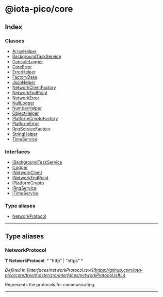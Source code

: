 
#  @iota-pico/core

## Index

### Classes

* [ArrayHelper](classes/arrayhelper.md)
* [BackgroundTaskService](classes/backgroundtaskservice.md)
* [ConsoleLogger](classes/consolelogger.md)
* [CoreError](classes/coreerror.md)
* [ErrorHelper](classes/errorhelper.md)
* [FactoryBase](classes/factorybase.md)
* [JsonHelper](classes/jsonhelper.md)
* [NetworkClientFactory](classes/networkclientfactory.md)
* [NetworkEndPoint](classes/networkendpoint.md)
* [NetworkError](classes/networkerror.md)
* [NullLogger](classes/nulllogger.md)
* [NumberHelper](classes/numberhelper.md)
* [ObjectHelper](classes/objecthelper.md)
* [PlatformCryptoFactory](classes/platformcryptofactory.md)
* [PlatformError](classes/platformerror.md)
* [RngServiceFactory](classes/rngservicefactory.md)
* [StringHelper](classes/stringhelper.md)
* [TimeService](classes/timeservice.md)

### Interfaces

* [IBackgroundTaskService](interfaces/ibackgroundtaskservice.md)
* [ILogger](interfaces/ilogger.md)
* [INetworkClient](interfaces/inetworkclient.md)
* [INetworkEndPoint](interfaces/inetworkendpoint.md)
* [IPlatformCrypto](interfaces/iplatformcrypto.md)
* [IRngService](interfaces/irngservice.md)
* [ITimeService](interfaces/itimeservice.md)

### Type aliases

* [NetworkProtocol](#networkprotocol)

---

## Type aliases

<a id="networkprotocol"></a>

###  NetworkProtocol

**Ƭ NetworkProtocol**: * "http" &#124; "https"
*

*Defined in [interfaces/networkProtocol.ts:4](https://github.com/iota-pico/core/tree/master/src/interfaces/networkProtocol.ts#L4*

Represents the protocols for communicating.

___

